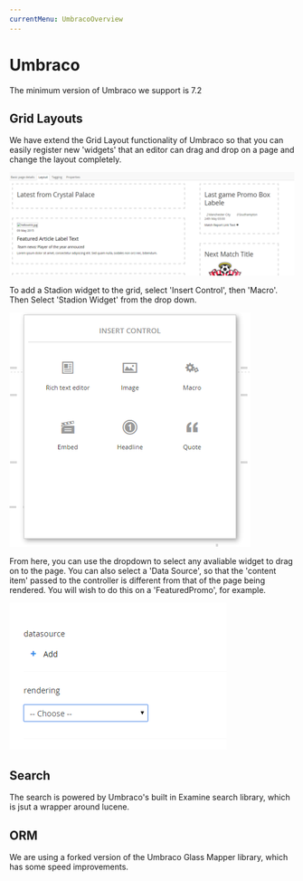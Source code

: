 ```yaml
---
currentMenu: UmbracoOverview
---
```

Umbraco
============

The minimum version of Umbraco we support is 7.2

## Grid Layouts
We have extend the Grid Layout functionality of Umbraco so that you can easily register new 'widgets' that an editor can drag and drop on a page and change the layout completely.


![Translation Dictionary](/UmbracoGrid.PNG)

To add a Stadion widget to the grid, select 'Insert Control', then 'Macro'. Then Select 'Stadion Widget' from the drop down.

![Translation Dictionary](/UmbracoInsertCOntrol.PNG)

From here, you can use the dropdown to select any avaliable widget to drag on to the page. You can also select a 'Data Source', so that the 'content item' passed to the controller is different from that of the page being rendered.
You will wish to do this on a 'FeaturedPromo', for example.

![Translation Dictionary](/UmbracoChooseRendering.PNG)


## Search
The search is powered by Umbraco's built in Examine search library, which is jsut a wrapper around lucene.

## ORM

We are using a forked version of the Umbraco Glass Mapper library, which has some speed improvements.
